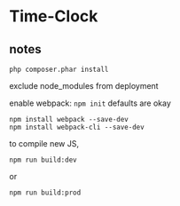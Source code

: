 # Time-Clock

## notes

`php composer.phar install`

exclude node_modules from deployment

enable webpack:
`npm init`
defaults are okay

```
npm install webpack --save-dev
npm install webpack-cli --save-dev
```

to compile new JS,
```
npm run build:dev
``` 
or
```
npm run build:prod
``` 